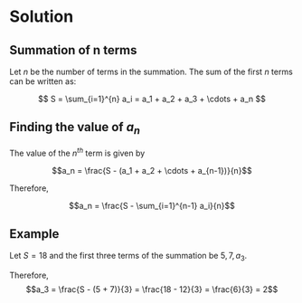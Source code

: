 

# Solution

## Summation of n terms
Let $n$ be the number of terms in the summation. The sum of the first $n$ terms can be written as:

$$ S = \sum_{i=1}^{n} a_i = a_1 + a_2 + a_3 + \cdots + a_n $$

## Finding the value of $a_n$
The value of the $n^{th}$ term is given by 

$$a_n = \frac{S - (a_1 + a_2 + \cdots + a_{n-1})}{n}$$

Therefore,

$$a_n = \frac{S - \sum_{i=1}^{n-1} a_i}{n}$$

## Example
Let $S = 18$ and the first three terms of the summation be $5, 7, a_3$. 

Therefore,
$$a_3 = \frac{S - (5 + 7)}{3} = \frac{18 - 12}{3} = \frac{6}{3} = 2$$